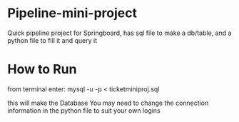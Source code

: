 # Pipeline-mini-project
Quick pipeline project for Springboard, has sql file to make a db/table, and a python file to fill it and query it

# How to Run

from terminal enter:
mysql -u <username> -p < ticketminiproj.sql
  
this will make the Database
You may need to change the connection information in the python file to suit your own logins
